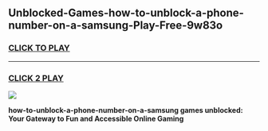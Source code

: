
## Unblocked-Games-how-to-unblock-a-phone-number-on-a-samsung-Play-Free-9w83o
<h3>
<a href="https://premium76.site?title=how-to-unblock-a-phone-number-on-a-samsung&ref=12A">CLICK TO PLAY</a></h3>
<hr>

<h3>
<a href="https://premium76.site?title=how-to-unblock-a-phone-number-on-a-samsung&ref=12A">CLICK 2 PLAY</a>
  
</h3>

<a href="https://premium76.site?title=how-to-unblock-a-phone-number-on-a-samsung&ref=12A"><img src="https://clearcache.store/games.png"></a>


**how-to-unblock-a-phone-number-on-a-samsung games unblocked: Your Gateway to Fun and Accessible Online Gaming**
